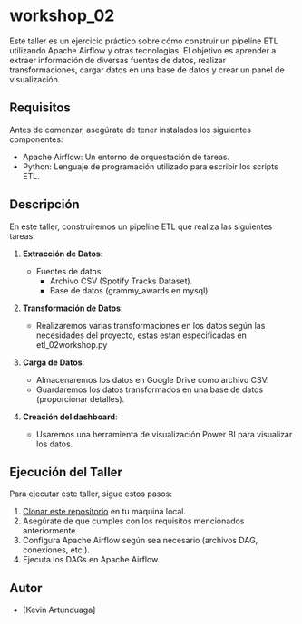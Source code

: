 # workshop_02

Este taller es un ejercicio práctico sobre cómo construir un pipeline ETL utilizando Apache Airflow y otras tecnologías. El objetivo es aprender a extraer información de diversas fuentes de datos, realizar transformaciones, cargar datos en una base de datos y crear un panel de visualización.

## Requisitos

Antes de comenzar, asegúrate de tener instalados los siguientes componentes:

- Apache Airflow: Un entorno de orquestación de tareas.
- Python: Lenguaje de programación utilizado para escribir los scripts ETL.

## Descripción

En este taller, construiremos un pipeline ETL que realiza las siguientes tareas:

1. **Extracción de Datos**:
   - Fuentes de datos:
     - Archivo CSV (Spotify Tracks Dataset).
     - Base de datos (grammy_awards en mysql).

2. **Transformación de Datos**:
   - Realizaremos varias transformaciones en los datos según las necesidades del proyecto, estas estan especificadas en etl_02workshop.py

3. **Carga de Datos**:
   - Almacenaremos los datos en Google Drive como archivo CSV.
   - Guardaremos los datos transformados en una base de datos (proporcionar detalles).

4. **Creación del dashboard**:
   - Usaremos una herramienta de visualización  Power BI para visualizar los datos.

## Ejecución del Taller

Para ejecutar este taller, sigue estos pasos:

1. [Clonar este repositorio](#) en tu máquina local.
2. Asegúrate de que cumples con los requisitos mencionados anteriormente.
3. Configura Apache Airflow según sea necesario (archivos DAG, conexiones, etc.).
4. Ejecuta los DAGs en Apache Airflow.

## Autor

- [Kevin Artunduaga]
